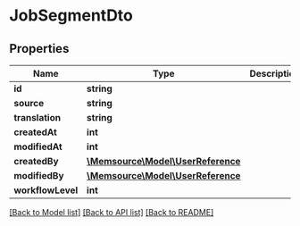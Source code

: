 # JobSegmentDto

## Properties
Name | Type | Description | Notes
------------ | ------------- | ------------- | -------------
**id** | **string** |  | [optional] 
**source** | **string** |  | [optional] 
**translation** | **string** |  | [optional] 
**createdAt** | **int** |  | [optional] 
**modifiedAt** | **int** |  | [optional] 
**createdBy** | [**\Memsource\Model\UserReference**](UserReference.md) |  | [optional] 
**modifiedBy** | [**\Memsource\Model\UserReference**](UserReference.md) |  | [optional] 
**workflowLevel** | **int** |  | [optional] 

[[Back to Model list]](../README.md#documentation-for-models) [[Back to API list]](../README.md#documentation-for-api-endpoints) [[Back to README]](../README.md)


